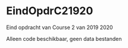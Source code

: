 # EindOpdrC21920
Eind opdracht van Course 2 van 2019 2020

Alleen code beschikbaar, geen data bestanden
